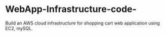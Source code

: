 # WebApp-Infrastructure-code-
Build an AWS cloud infrastructure for shopping cart web application using EC2, mySQL. 
